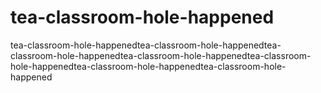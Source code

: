 # tea-classroom-hole-happened
tea-classroom-hole-happenedtea-classroom-hole-happenedtea-classroom-hole-happenedtea-classroom-hole-happenedtea-classroom-hole-happenedtea-classroom-hole-happenedtea-classroom-hole-happened
